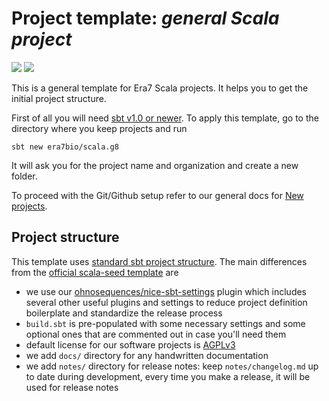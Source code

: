 # Project template: _general Scala project_

[![](https://travis-ci.org/era7bio/scala.g8.svg?branch=master)](https://travis-ci.org/era7bio/scala.g8)
[![](https://img.shields.io/badge/license-CC_BY--SA_4.0-blue.svg)](https://creativecommons.org/licenses/by-sa/4.0/)

This is a general template for Era7 Scala projects. It helps you to get the initial project structure.

First of all you will need [sbt v1.0 or newer](http://www.scala-sbt.org/download.html). To apply this template, go to the directory where you keep projects and run

```shell
sbt new era7bio/scala.g8
```

It will ask you for the project name and organization and create a new folder.

To proceed with the Git/Github setup refer to our general docs for [New projects](https://github.com/era7bio/docs/wiki/New-projects).


## Project structure

This template uses [standard sbt project structure](http://www.scala-sbt.org/release/docs/Directories.html). The main differences from the [official scala-seed template](https://github.com/scala/scala-seed.g8) are

* we use our [ohnosequences/nice-sbt-settings](https://github.com/ohnosequences/nice-sbt-settings) plugin which includes several other useful plugins and settings to reduce project definition boilerplate and standardize the release process
* `build.sbt` is pre-populated with some necessary settings and some optional ones that are commented out in case you'll need them
* default license for our software projects is [AGPLv3](https://tldrlegal.com/license/gnu-affero-general-public-license-v3-%28agpl-3.0%29)
* we add `docs/` directory for any handwritten documentation
* we add `notes/` directory for release notes: keep `notes/changelog.md` up to date during development, every time you make a release, it will be used for release notes
